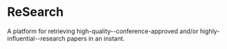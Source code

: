 # ReSearch
A platform for retrieving high-quality--conference-approved and/or highly-influential--research papers in an instant.
